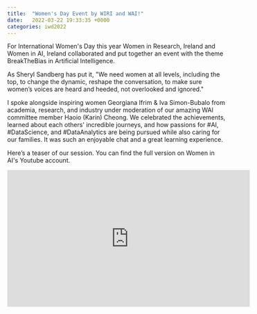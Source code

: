 ```yaml
---
title:  "Women's Day Event by WIRI and WAI!"
date:   2022-03-22 19:33:35 +0000
categories: iwd2022
---
```


For International Women's Day this year Women in Research, Ireland and Women in AI, Ireland collaborated and put together an event with the theme BreakTheBias in Artificial Intelligence. 

As Sheryl Sandberg has put it, "We need women at all levels, including the top, to change the dynamic, reshape the conversation, to make sure women’s voices are heard and heeded, not overlooked and ignored."

I spoke alongside inspiring women Georgiana Ifrim & Iva Simon-Bubalo from academia, research, and industry under moderation of our amazing WAI committee member Haoio (Karin) Cheong. We celebrated the achievements, learned about each others' incredible journeys, and how passions for #AI, #DataScience, and #DataAnalytics are being pursued while also caring for our families. It was such an enjoyable chat and a great learning experience.

Here’s a teaser of our session. You can find the full version on Women in AI's Youtube account.



<iframe id="video" width="560" height="315" src="https://www.youtube.com/embed/RwS68B0U1xk" frameborder="0" allow="autoplay; encrypted-media" allowfullscreen=""></iframe>


